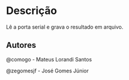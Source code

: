 Descrição
=========

Lê a porta serial e grava o resultado em arquivo.

Autores
-------

@comogo - Mateus Lorandi Santos

@zegomesjf - José Gomes Júnior
